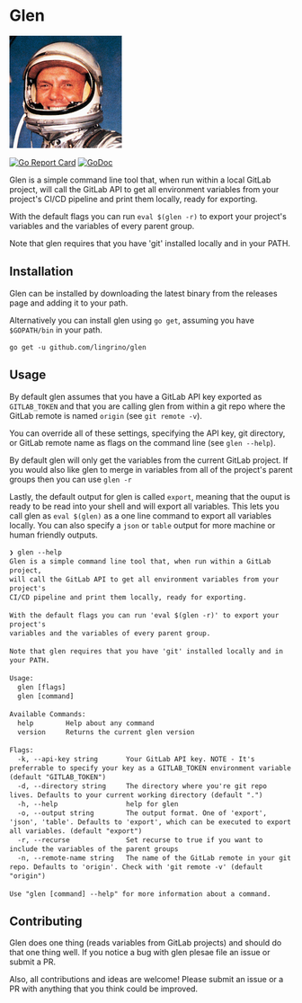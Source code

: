 # Glen

[![Glen](assets/logo-md.png?raw=true)](assets/logo-md.png "Glen")

[![Go Report Card](https://goreportcard.com/badge/github.com/lingrino/glen)](https://goreportcard.com/report/github.com/lingrino/glen)
[![GoDoc](https://godoc.org/github.com/lingrino/glen/glen?status.svg)](https://godoc.org/github.com/lingrino/glen/glen)

Glen is a simple command line tool that, when run within a local GitLab project, will call
the GitLab API to get all environment variables from your project's CI/CD pipeline and print
them locally, ready for exporting.

With the default flags you can run `eval $(glen -r)` to export your project's variables
and the variables of every parent group.

Note that glen requires that you have 'git' installed locally and in your PATH.

## Installation

Glen can be installed by downloading the latest binary from the releases page and adding it
to your path.

Alternatively you can install glen using `go get`, assuming you have `$GOPATH/bin` in your path.

```console
go get -u github.com/lingrino/glen
```

## Usage

By default glen assumes that you have a GitLab API key exported as `GITLAB_TOKEN` and that you are
calling glen from within a git repo where the GitLab remote is named `origin` (see `git remote -v`).

You can override all of these settings, specifying the API key, git directory, or GitLab remote name
as flags on the command line (see `glen --help`).

By default glen will only get the variables from the current GitLab project. If you would also like
glen to merge in variables from all of the project's parent groups then you can use `glen -r`

Lastly, the default output for glen is called `export`, meaning that the ouput is ready to be read
into your shell and will export all variables. This lets you call glen as `eval $(glen)` as a one
line command to export all variables locally. You can also specify a `json` or `table` output for
more machine or human friendly outputs.

```console
❯ glen --help
Glen is a simple command line tool that, when run within a GitLab project,
will call the GitLab API to get all environment variables from your project's
CI/CD pipeline and print them locally, ready for exporting.

With the default flags you can run 'eval $(glen -r)' to export your project's
variables and the variables of every parent group.

Note that glen requires that you have 'git' installed locally and in your PATH.

Usage:
  glen [flags]
  glen [command]

Available Commands:
  help        Help about any command
  version     Returns the current glen version

Flags:
  -k, --api-key string       Your GitLab API key. NOTE - It's preferrable to specify your key as a GITLAB_TOKEN environment variable (default "GITLAB_TOKEN")
  -d, --directory string     The directory where you're git repo lives. Defaults to your current working directory (default ".")
  -h, --help                 help for glen
  -o, --output string        The output format. One of 'export', 'json', 'table'. Defaults to 'export', which can be executed to export all variables. (default "export")
  -r, --recurse              Set recurse to true if you want to include the variables of the parent groups
  -n, --remote-name string   The name of the GitLab remote in your git repo. Defaults to 'origin'. Check with 'git remote -v' (default "origin")

Use "glen [command] --help" for more information about a command.
```

## Contributing

Glen does one thing (reads variables from GitLab projects) and should do that one thing well. If you
notice a bug with glen plesae file an issue or submit a PR.

Also, all contributions and ideas are welcome! Please submit an issue or a PR with anything that you
think could be improved.
